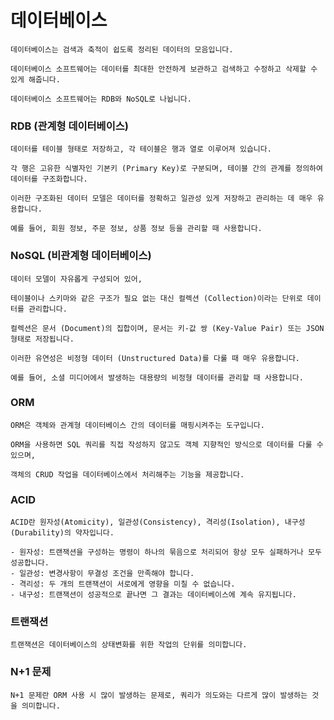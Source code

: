 # 데이터베이스
    
    데이터베이스는 검색과 축적이 쉽도록 정리된 데이터의 모음입니다. 
    
    데이터베이스 소프트웨어는 데이터를 최대한 안전하게 보관하고 검색하고 수정하고 삭제할 수 있게 해줍니다. 
    
    데이터베이스 소프트웨어는 RDB와 NoSQL로 나뉩니다.

### RDB (관계형 데이터베이스)

    데이터를 테이블 형태로 저장하고, 각 테이블은 행과 열로 이루어져 있습니다.
    
    각 행은 고유한 식별자인 기본키 (Primary Key)로 구분되며, 테이블 간의 관계를 정의하여 데이터를 구조화합니다.
    
    이러한 구조화된 데이터 모델은 데이터를 정확하고 일관성 있게 저장하고 관리하는 데 매우 유용합니다.
    
    예를 들어, 회원 정보, 주문 정보, 상품 정보 등을 관리할 때 사용합니다.
    
### NoSQL (비관계형 데이터베이스)

    데이터 모델이 자유롭게 구성되어 있어, 
    
    테이블이나 스키마와 같은 구조가 필요 없는 대신 컬렉션 (Collection)이라는 단위로 데이터를 관리합니다.
    
    컬렉션은 문서 (Document)의 집합이며, 문서는 키-값 쌍 (Key-Value Pair) 또는 JSON 형태로 저장됩니다.
    
    이러한 유연성은 비정형 데이터 (Unstructured Data)를 다룰 때 매우 유용합니다.
    
    예를 들어, 소셜 미디어에서 발생하는 대용량의 비정형 데이터를 관리할 때 사용합니다.
    
### ORM

    ORM은 객체와 관계형 데이터베이스 간의 데이터를 매핑시켜주는 도구입니다. 
    
    ORM을 사용하면 SQL 쿼리를 직접 작성하지 않고도 객체 지향적인 방식으로 데이터를 다룰 수 있으며, 
    
    객체의 CRUD 작업을 데이터베이스에서 처리해주는 기능을 제공합니다.

### ACID
    
    ACID란 원자성(Atomicity), 일관성(Consistency), 격리성(Isolation), 내구성(Durability)의 약자입니다.

    - 원자성: 트랜잭션을 구성하는 명령이 하나의 묶음으로 처리되어 항상 모두 실패하거나 모두 성공합니다.
    - 일관성: 변경사항이 무결성 조건을 만족해야 합니다.
    - 격리성: 두 개의 트랜잭션이 서로에게 영향을 미칠 수 없습니다.
    - 내구성: 트랜잭션이 성공적으로 끝나면 그 결과는 데이터베이스에 계속 유지됩니다.

### 트랜잭션

    트랜잭션은 데이터베이스의 상태변화를 위한 작업의 단위를 의미합니다.

### N+1 문제

    N+1 문제란 ORM 사용 시 많이 발생하는 문제로, 쿼리가 의도와는 다르게 많이 발생하는 것을 의미합니다.
